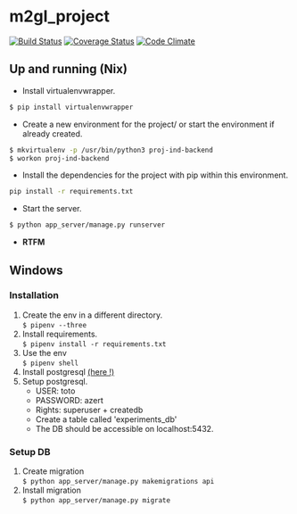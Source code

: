 # m2gl_project
[![Build Status](https://travis-ci.org/M2GL-ProjetIndustriel/m2gl_project.svg?branch=master)](https://travis-ci.org/M2GL-ProjetIndustriel/m2gl_project)
[![Coverage Status](https://coveralls.io/repos/github/M2GL-ProjetIndustriel/m2gl_project/badge.svg?branch=master)](https://coveralls.io/github/M2GL-ProjetIndustriel/m2gl_project?branch=master)
[![Code Climate](https://codeclimate.com/github/codeclimate/codeclimate/badges/gpa.svg)](https://codeclimate.com/github/M2GL-ProjetIndustriel/m2gl_project)

## Up and running (Nix)

- Install virtualenvwrapper.
```bash
$ pip install virtualenvwrapper
```
- Create a new environment for the project/ or start the environment if already created.
```bash
$ mkvirtualenv -p /usr/bin/python3 proj-ind-backend
$ workon proj-ind-backend
```
- Install the dependencies for the project with pip within this environment.
```bash
pip install -r requirements.txt
```
- Start the server.
```bash
$ python app_server/manage.py runserver
```
- **RTFM**

## Windows  

### Installation
1. Create the env in a different directory.   
    `$ pipenv --three`
2. Install requirements.  
    `$ pipenv install -r requirements.txt`
3. Use the env  
    `$ pipenv shell`
4. Install postgresql [(here !)](https://www.openscg.com/bigsql/postgresql/installers.jsp/)    
5. Setup postgresql.  
    - USER: toto  
    - PASSWORD: azert  
    - Rights: superuser + createdb  
    - Create a table called 'experiments_db'  
    - The DB should be accessible on localhost:5432.  

### Setup DB
1. Create migration   
    `$ python app_server/manage.py makemigrations api`
2. Install migration  
    `$ python app_server/manage.py migrate`
